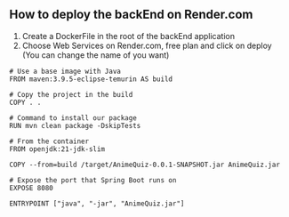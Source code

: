 ## How to deploy the backEnd on Render.com



1. Create a DockerFile in the root of the backEnd application
2. Choose Web Services on Render.com, free plan and click on deploy (You can change the name of you want)

```shell
# Use a base image with Java
FROM maven:3.9.5-eclipse-temurin AS build

# Copy the project in the build
COPY . .

# Command to install our package
RUN mvn clean package -DskipTests

# From the container
FROM openjdk:21-jdk-slim

COPY --from=build /target/AnimeQuiz-0.0.1-SNAPSHOT.jar AnimeQuiz.jar

# Expose the port that Spring Boot runs on
EXPOSE 8080

ENTRYPOINT ["java", "-jar", "AnimeQuiz.jar"]
```
